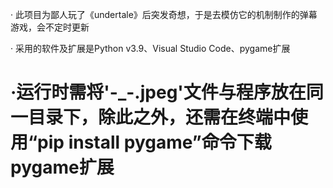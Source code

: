 · 此项目为鄙人玩了《undertale》后突发奇想，于是去模仿它的机制制作的弹幕游戏，会不定时更新

· 采用的软件及扩展是Python v3.9、Visual Studio Code、pygame扩展
# ·运行时需将'-_-.jpeg'文件与程序放在同一目录下，除此之外，还需在终端中使用“pip install pygame”命令下载pygame扩展
